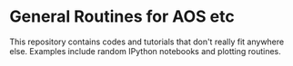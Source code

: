 # General Routines for AOS etc

This repository contains codes and tutorials that don't really fit anywhere else. Examples include random IPython notebooks and plotting routines.

